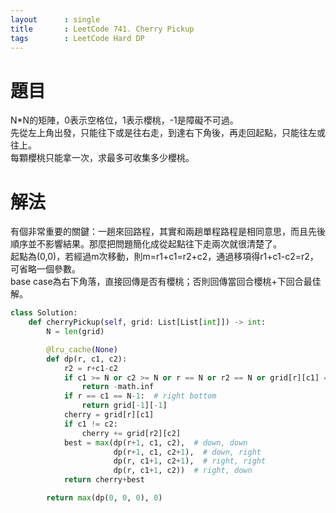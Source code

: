 ```yaml
---
layout      : single
title       : LeetCode 741. Cherry Pickup
tags 		: LeetCode Hard DP
---
```

# 題目
N*N的矩陣，0表示空格位，1表示櫻桃，-1是障礙不可過。  
先從左上角出發，只能往下或是往右走，到達右下角後，再走回起點，只能往左或往上。  
每顆櫻桃只能拿一次，求最多可收集多少櫻桃。

# 解法
有個非常重要的關鍵：一趟來回路程，其實和兩趟單程路程是相同意思，而且先後順序並不影響結果。那麼把問題簡化成從起點往下走兩次就很清楚了。  
起點為(0,0)，若經過m次移動，則m=r1+c1=r2+c2，通過移項得r1+c1-c2=r2，可省略一個參數。  
base case為右下角落，直接回傳是否有櫻桃；否則回傳當回合櫻桃+下回合最佳解。

```python
class Solution:
    def cherryPickup(self, grid: List[List[int]]) -> int:
        N = len(grid)

        @lru_cache(None)
        def dp(r, c1, c2):
            r2 = r+c1-c2
            if c1 >= N or c2 >= N or r == N or r2 == N or grid[r][c1] == -1 or grid[r2][c2] == -1:
                return -math.inf
            if r == c1 == N-1:  # right bottom
                return grid[-1][-1]
            cherry = grid[r][c1]
            if c1 != c2:
                cherry += grid[r2][c2]
            best = max(dp(r+1, c1, c2),  # down, down
                       dp(r+1, c1, c2+1),  # down, right
                       dp(r, c1+1, c2+1),  # right, right
                       dp(r, c1+1, c2))  # right, down
            return cherry+best

        return max(dp(0, 0, 0), 0)
```
